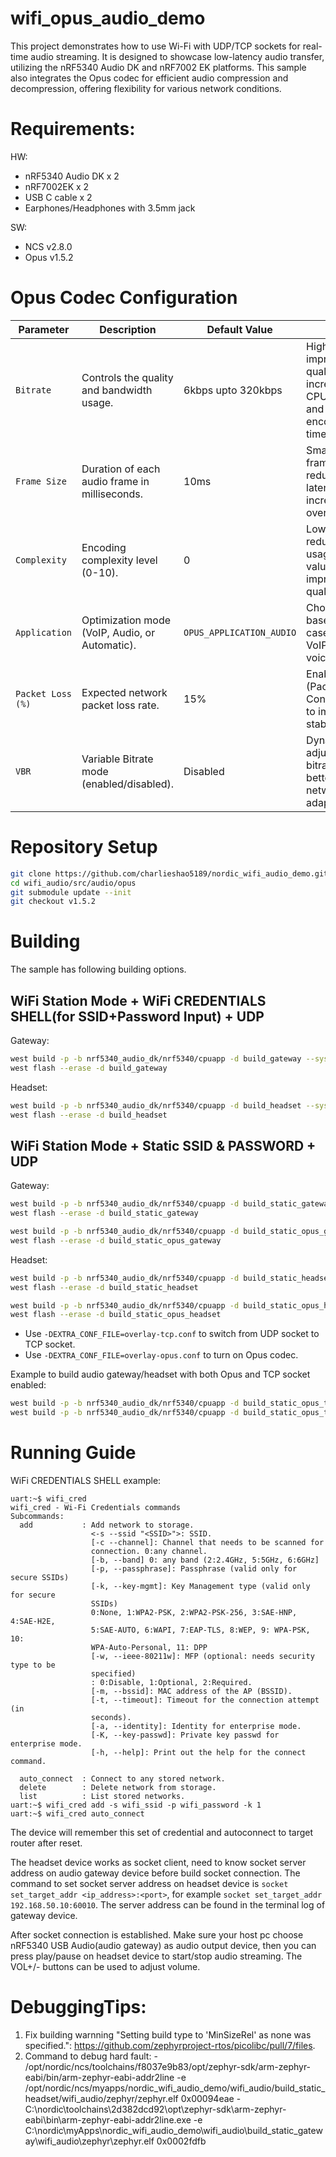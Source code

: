 # wifi_opus_audio_demo

This project demonstrates how to use Wi-Fi with UDP/TCP sockets for real-time audio streaming. It is designed to showcase low-latency audio transfer, utilizing the nRF5340 Audio DK and nRF7002 EK platforms. This sample also integrates the Opus codec for efficient audio compression and decompression, offering flexibility for various network conditions.

# Requirements:

HW: 
- nRF5340 Audio DK x 2
- nRF7002EK x 2
- USB C cable x 2
- Earphones/Headphones with 3.5mm jack

SW: 
- NCS v2.8.0
- Opus v1.5.2


# Opus Codec Configuration

| **Parameter**       | **Description**                                    | **Default Value**      | **Notes**                                                   |
|---------------------|----------------------------------------------------|-------------------------|------------------------------------------------------------|
| `Bitrate`           | Controls the quality and bandwidth usage.          | 6kbps upto 320kbps       | Higher bitrate improves quality but increases CPU usage and frame encoding time.    |
| `Frame Size`        | Duration of each audio frame in milliseconds.      | 10ms                     | Smaller frames reduce latency but increase overhead.        |
| `Complexity`        | Encoding complexity level (0-10).                  | 0                        | Lower values reduce CPU usage; higher values improve quality. |
| `Application`       | Optimization mode (VoIP, Audio, or Automatic).     | `OPUS_APPLICATION_AUDIO` | Choose based on use case (e.g., VoIP for voice).            |
| `Packet Loss (%)`   | Expected network packet loss rate.                 | 15%                      | Enables PLC (Packet Loss Concealment) to improve stability. |
| `VBR`               | Variable Bitrate mode (enabled/disabled).          | Disabled                 | Dynamically adjusts bitrate for better network adaptation.  |

# Repository Setup

```bash
git clone https://github.com/charlieshao5189/nordic_wifi_audio_demo.git
cd wifi_audio/src/audio/opus
git submodule update --init
git checkout v1.5.2
```

# Building
The sample has following building options.

## WiFi Station Mode + WiFi CREDENTIALS SHELL(for SSID+Password Input) + UDP 

Gateway:

```bash
west build -p -b nrf5340_audio_dk/nrf5340/cpuapp -d build_gateway --sysbuild -- -DSHIELD="nrf7002ek" -DEXTRA_CONF_FILE="overlay-audio-gateway.conf"
west flash --erase -d build_gateway
```

Headset:

```bash
west build -p -b nrf5340_audio_dk/nrf5340/cpuapp -d build_headset --sysbuild -- -DSHIELD="nrf7002ek"  -DEXTRA_CONF_FILE="overlay-audio-headset.conf"
west flash --erase -d build_headset
```

## WiFi Station Mode + Static SSID & PASSWORD + UDP
Gateway:

```bash
west build -p -b nrf5340_audio_dk/nrf5340/cpuapp -d build_static_gateway --sysbuild -- -DSHIELD="nrf7002ek"  -DEXTRA_CONF_FILE="overlay-wifi-sta-static.conf;overlay-audio-gateway.conf"
west flash --erase -d build_static_gateway

west build -p -b nrf5340_audio_dk/nrf5340/cpuapp -d build_static_opus_gateway --sysbuild -- -DSHIELD="nrf7002ek"  -DEXTRA_CONF_FILE="overlay-wifi-sta-static.conf;overlay-opus.conf;overlay-audio-gateway.conf"
west flash --erase -d build_static_opus_gateway
```
Headset:

```bash
west build -p -b nrf5340_audio_dk/nrf5340/cpuapp -d build_static_headset --sysbuild -- -DSHIELD="nrf7002ek"  -DEXTRA_CONF_FILE="overlay-wifi-sta-static.conf;overlay-audio-headset.conf"
west flash --erase -d build_static_headset

west build -p -b nrf5340_audio_dk/nrf5340/cpuapp -d build_static_opus_headset --sysbuild -- -DSHIELD="nrf7002ek"  -DEXTRA_CONF_FILE="overlay-wifi-sta-static.conf;overlay-audio-headset.conf;overlay-opus.conf"
west flash --erase -d build_static_opus_headset
```

- Use `-DEXTRA_CONF_FILE=overlay-tcp.conf` to switch from UDP socket to TCP socket.
- Use `-DEXTRA_CONF_FILE=overlay-opus.conf` to turn on Opus codec.

Example to build audio gateway/headset with both Opus and TCP socket enabled:
```bash
west build -p -b nrf5340_audio_dk/nrf5340/cpuapp -d build_static_opus_tcp_gateway --sysbuild -- -DSHIELD="nrf7002ek"  -DEXTRA_CONF_FILE="overlay-wifi-sta-static.conf;overlay-opus.conf;overlay-tcp.conf;overlay-audio-gateway.conf"
west build -p -b nrf5340_audio_dk/nrf5340/cpuapp -d build_static_opus_tcp_headset --sysbuild -- -DSHIELD="nrf7002ek"  -DEXTRA_CONF_FILE="overlay-wifi-sta-static.conf;overlay-audio-headset.conf;overlay-opus.conf;overlay-tcp.conf"
```

# Running Guide
WiFi CREDENTIALS SHELL example:

```
uart:~$ wifi_cred
wifi_cred - Wi-Fi Credentials commands
Subcommands:
  add           : Add network to storage.
                  <-s --ssid "<SSID>">: SSID.
                  [-c --channel]: Channel that needs to be scanned for
                  connection. 0:any channel.
                  [-b, --band] 0: any band (2:2.4GHz, 5:5GHz, 6:6GHz]
                  [-p, --passphrase]: Passphrase (valid only for secure SSIDs)
                  [-k, --key-mgmt]: Key Management type (valid only for secure
                  SSIDs)
                  0:None, 1:WPA2-PSK, 2:WPA2-PSK-256, 3:SAE-HNP, 4:SAE-H2E,
                  5:SAE-AUTO, 6:WAPI, 7:EAP-TLS, 8:WEP, 9: WPA-PSK, 10:
                  WPA-Auto-Personal, 11: DPP
                  [-w, --ieee-80211w]: MFP (optional: needs security type to be
                  specified)
                  : 0:Disable, 1:Optional, 2:Required.
                  [-m, --bssid]: MAC address of the AP (BSSID).
                  [-t, --timeout]: Timeout for the connection attempt (in
                  seconds).
                  [-a, --identity]: Identity for enterprise mode.
                  [-K, --key-passwd]: Private key passwd for enterprise mode.
                  [-h, --help]: Print out the help for the connect command.

  auto_connect  : Connect to any stored network.
  delete        : Delete network from storage.
  list          : List stored networks.
uart:~$ wifi_cred add -s wifi_ssid -p wifi_password -k 1
uart:~$ wifi_cred auto_connect
```
The device will remember this set of credential and autoconnect to target router after reset.

The headset device works as socket client, need to know socket server address on audio gateway device before build socket connection. The command to set socket server address on headset device is  `socket set_target_addr <ip_address>:<port>`, for example `socket set_target_addr 192.168.50.10:60010`. The server address can be found in the terminal log of gateway device.

After socket connection is established. Make sure your host pc choose nRF5340 USB Audio(audio gateway) as audio output device, then you can press play/pause on headset device to start/stop audio streaming. The VOL+/- buttons can be used to adjust volume.


# DebuggingTips:
1. Fix building warnning "Setting build type to 'MinSizeRel' as none was specified.": https://github.com/zephyrproject-rtos/picolibc/pull/7/files.
2. Command to debug hard fault:
        - /opt/nordic/ncs/toolchains/f8037e9b83/opt/zephyr-sdk/arm-zephyr-eabi/bin/arm-zephyr-eabi-addr2line -e /opt/nordic/ncs/myapps/nordic_wifi_audio_demo/wifi_audio/build_static_headset/wifi_audio/zephyr/zephyr.elf 0x00094eae
        - C:\nordic\toolchains\2d382dcd92\opt\zephyr-sdk\arm-zephyr-eabi\bin\arm-zephyr-eabi-addr2line.exe -e C:\nordic\myApps\nordic_wifi_audio_demo\wifi_audio\build_static_gateway\wifi_audio\zephyr\zephyr.elf 0x0002fdfb
